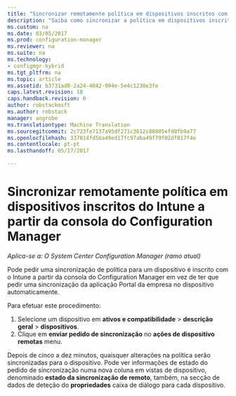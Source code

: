 ```yaml
---
title: "Sincronizar remotamente política em dispositivos inscritos com o Intune | Documentos do Microsoft"
description: "Saiba como sincronizar a política em dispositivos inscritos do Intune a partir da consola do Configuration Manager"
ms.custom: na
ms.date: 03/05/2017
ms.prod: configuration-manager
ms.reviewer: na
ms.suite: na
ms.technology:
- configmgr-hybrid
ms.tgt_pltfrm: na
ms.topic: article
ms.assetid: b3731ad0-2a24-4042-994e-5e4c1230e3fe
caps.latest.revision: 18
caps.handback.revision: 0
author: robstackmsft
ms.author: robstack
manager: angrobe
ms.translationtype: Machine Translation
ms.sourcegitcommit: 2c723fe7137a95df271c3612c88805efd8fb9a77
ms.openlocfilehash: 337814fd5ba49ed17fc97aba49f79f02df817f4e
ms.contentlocale: pt-pt
ms.lasthandoff: 05/17/2017

---
```

# <a name="remotely-synchronize-policy-on-intune-enrolled-devices-from-the-configuration-manager-console"></a>Sincronizar remotamente política em dispositivos inscritos do Intune a partir da consola do Configuration Manager

*Aplica-se a: O System Center Configuration Manager (ramo atual)*


Pode pedir uma sincronização de política para um dispositivo é inscrito com o Intune a partir da consola do Configuration Manager em vez de ter que pedir uma sincronização da aplicação Portal da empresa no dispositivo automaticamente. 

Para efetuar este procedimento:

1.    Selecione um dispositivo em **ativos e compatibilidade** > **descrição geral** > **dispositivos**.
2.    Clique em **enviar pedido de sincronização** no **ações de dispositivo remotas** menu.


Depois de cinco a dez minutos, quaisquer alterações na política serão sincronizadas para o dispositivo. Pode ver informações de estado do pedido de sincronização numa nova coluna em vistas de dispositivo, denominado **estado da sincronização de remoto**, também, na secção de dados de deteção do **propriedades** caixa de diálogo para cada dispositivo.

